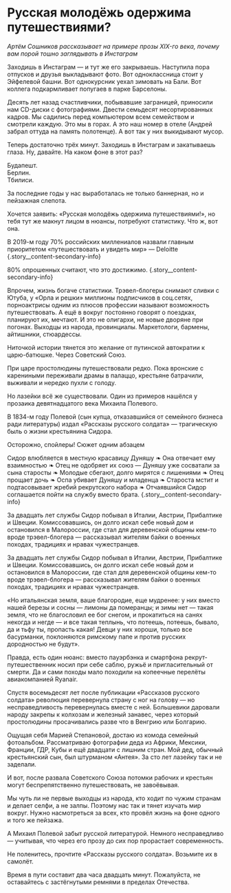 
# Русская молодёжь одержима путешествиями?

_Артём Сошников рассказывает на примере прозы XIX-го века, почему вам порой тошно заглядывать в Инстаграм_

Заходишь в Инстаграм — и тут же его закрываешь. Наступила пора отпусков и друзья выкладывают фото. Вот одноклассница стоит у Эйфелевой башни. Вот однокурсник уехал зимовать на Бали. Вот коллега подкармливает попугаев в парке Барселоны.

Десять лет назад счастливчики, побывавшие заграницей, приносили нам CD-диски с фотографиями. Двести семьдесят несортированных кадров. Мы садились перед компьютером всем семейством и смотрели каждую. Это мы в горах. А это наш номер в отеле (Андрей забрал оттуда на память полотенце). А вот так у них выкидывают мусор.

Теперь достаточно трёх минут. Заходишь в Инстаграм и закатываешь глаза. Ну, давайте. На каком фоне в этот раз?

Будапешт.  
Берлин.  
Тбилиси.

За последние годы у нас выработалась не только баннерная, но и пейзажная слепота.

Хочется заявить: «Русская молодёжь одержима путешествиями!», но тебя тут же макнут лицом в нюансы, потребуют статистику. Что ж, вот она.

В 2019-м году 70% российских миллениалов назвали главным приоритетом «путешествовать и увидеть мир» — Deloitte {.story\_\_content-secondary-info}

80% опрошенных считают, что это достижимо. {.story\_\_content-secondary-info}

Впрочем, жизнь богаче статистики. Трэвел-блогеры снимают сливки с Ютуба, у «Орла и решки» миллионы подписчиков в соц.сетях, порноактрисы одним из плюсов профессии называют возможность путешествовать. А ещё в вокруг постоянно говорят о поездках, планируют их, мечтают. И это не олигархи, не новые дворяне при погонах. Выходцы из народа, провинциалы. Маркетологи, бармены, айтишники, стюардессы.

Ниточкой истории тянется это желание от путинской автократии к царю-батюшке. Через Советский Союз.

При царе простолюдины путешествовали редко. Пока вронские с карениными переживали драмы в палаццо, крестьяне батрачили, выживали и нередко пухли с голоду.

Но лазейки всё же существовали. Один из примеров нашёлся у прозаика девятнадцатого века Михаила Полевого.

В 1834-м году Полевой (сын купца, отказавшийся от семейного бизнеса ради литературы) издал «Рассказы русского солдата» — трагическую быль о жизни крестьянина Сидора.

Осторожно, спойлеры! Сюжет одним абзацем

Сидор влюбляется в местную красавицу Дуняшу ❧ Она отвечает ему взаимностью ❧ Отец не одобряет их союз — Дуняшу уже сосватали за сына старосты ❧ Молодые сбегают, долго мирятся с лишениями ❧ Отец прощает дочь ❧ Оспа убивает Дуняшу и младенца ❧ Староста мстит и подтасовывает жребий рекрутского набора ❧ Отчаявшийся Сидор соглашается пойти на службу вместо брата. {.story\_\_content-secondary-info}

За двадцать лет службы Сидор побывал в Италии, Австрии, Прибалтике и Швеции. Комиссовавшись, он долго искал себе новый дом и остановился в Малороссии, где стал для деревенской общины кем-то вроде трэвел-блогера — рассказывал жителям байки о военных походах, традициях и нравах чужестранцев.

За двадцать лет службы Сидор побывал в Италии, Австрии, Прибалтике и Швеции. Комиссовавшись, он долго искал себе новый дом и остановился в Малороссии, где стал для деревенской общины кем-то вроде трэвел-блогера — рассказывал жителям байки о военных походах, традициях и нравах чужестранцев.

«Но итальянская земля, ваше благородие, еще мудренее: у них вместо нашей березы и сосны — лимоны да померанцы; и зимы нет — такая земля, что не благословил ее бог снегом, и прокатиться на санях некогда и негде — и все такая теплынь, что потеешь, потеешь, бывало, да и тьфу ты, пропасть какая! Девци у них хороши, только все басурманки, поклоняются римскому папе и против русских дородностью не будут».

Правда, есть один нюанс: вместо пауэрбэнка и смартфона рекрут-путешественник носил при себе саблю, ружьё и пригласительный от смерти. Да и сами походы мало походили на копеечные перелёты авиакомпанией Ryanair.

Спустя восемьдесят лет после публикации «Рассказов русского солдата» революция перевернула страну с ног на голову — но несправедливость перевернулась вместе с ней. Большевики даровали народу закрепы к колхозам и железный занавес, через который простолюдины просачивались разве что в Венгрию или Болгарию.

Ощущая себя Марией Степановой, достаю из комода семейный фотоальбом. Рассматриваю фотографии деда из Африки, Мексики, Франции, ГДР, Кубы и ещё двадцати с лишним стран. Мой дед, обычный крестьянский сын, был штурманом «Антея». За сто лет лазейку так и не заделали.

И вот, после развала Советского Союза потомки рабочих и крестьян могут беспрепятственно путешествовать, не завоёвывая.

Мы чуть ли не первые выходцы из народа, кто ходит по чужим странам и делает селфи, а не залпы. Поэтому нас так и тянет изучать мир вокруг. Нужно насмотреться за всех, кто провёл жизнь на фоне одного и того же пейзажа.

А Михаил Полевой забыт русской литературой. Немного несправедливо — учитывая, что через его прозу до сих пор прорастает современность.

Не поленитесь, прочтите «Рассказы русского солдата». Возьмите их в самолёт.

Время в пути составит два часа двадцать минут. Пожалуйста, не оставайтесь с застёгнутыми ремнями в пределах Отечества.
